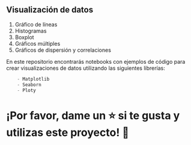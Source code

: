 ## Visualización de datos
1. Gráfico de líneas
2. Histogramas
3. Boxplot
4. Gráficos múltiples
5. Gráficos de dispersión y correlaciones


En este repositorio encontrarás notebooks con ejemplos de código para crear visualizaciones de datos utilizando las siguientes librerías:

```python
    - Matplotlib
    - Seaborn
    - Ploty 
 ```

# ¡Por favor, dame un ⭐️ si te gusta y utilizas este proyecto! 👏
